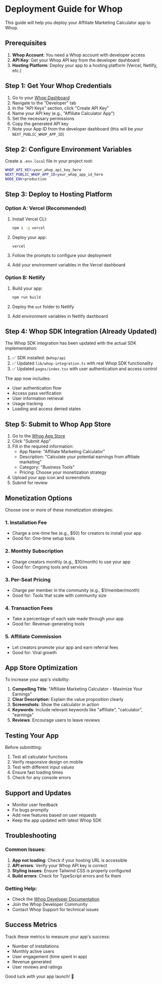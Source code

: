 # Deployment Guide for Whop

This guide will help you deploy your Affiliate Marketing Calculator app to Whop.

## Prerequisites

1. **Whop Account**: You need a Whop account with developer access
2. **API Key**: Get your Whop API key from the developer dashboard
3. **Hosting Platform**: Deploy your app to a hosting platform (Vercel, Netlify, etc.)

## Step 1: Get Your Whop Credentials

1. Go to your [Whop Dashboard](https://whop.com/dashboard)
2. Navigate to the "Developer" tab
3. In the "API Keys" section, click "Create API Key"
4. Name your API key (e.g., "Affiliate Calculator App")
5. Set the necessary permissions
6. Copy the generated API key
7. Note your App ID from the developer dashboard (this will be your `NEXT_PUBLIC_WHOP_APP_ID`)

## Step 2: Configure Environment Variables

Create a `.env.local` file in your project root:

```bash
WHOP_API_KEY=your_whop_api_key_here
NEXT_PUBLIC_WHOP_APP_ID=your_whop_app_id_here
NODE_ENV=production
```

## Step 3: Deploy to Hosting Platform

### Option A: Vercel (Recommended)

1. Install Vercel CLI:
   ```bash
   npm i -g vercel
   ```

2. Deploy your app:
   ```bash
   vercel
   ```

3. Follow the prompts to configure your deployment
4. Add your environment variables in the Vercel dashboard

### Option B: Netlify

1. Build your app:
   ```bash
   npm run build
   ```

2. Deploy the `out` folder to Netlify
3. Add environment variables in Netlify dashboard

## Step 4: Whop SDK Integration (Already Updated)

The Whop SDK integration has been updated with the actual SDK implementation:

1. ✅ SDK installed: `@whop/api`
2. ✅ Updated `lib/whop-integration.ts` with real Whop SDK functionality
3. ✅ Updated `pages/index.tsx` with user authentication and access control

The app now includes:
- User authentication flow
- Access pass verification
- User information retrieval
- Usage tracking
- Loading and access denied states

## Step 5: Submit to Whop App Store

1. Go to the [Whop App Store](https://whop.com/apps)
2. Click "Submit App"
3. Fill in the required information:
   - App Name: "Affiliate Marketing Calculator"
   - Description: "Calculate your potential earnings from affiliate marketing"
   - Category: "Business Tools"
   - Pricing: Choose your monetization strategy
4. Upload your app icon and screenshots
5. Submit for review

## Monetization Options

Choose one or more of these monetization strategies:

### 1. Installation Fee
- Charge a one-time fee (e.g., $50) for creators to install your app
- Good for: One-time setup tools

### 2. Monthly Subscription
- Charge creators monthly (e.g., $10/month) to use your app
- Good for: Ongoing tools and services

### 3. Per-Seat Pricing
- Charge per member in the community (e.g., $1/member/month)
- Good for: Tools that scale with community size

### 4. Transaction Fees
- Take a percentage of each sale made through your app
- Good for: Revenue-generating tools

### 5. Affiliate Commission
- Let creators promote your app and earn referral fees
- Good for: Viral growth

## App Store Optimization

To increase your app's visibility:

1. **Compelling Title**: "Affiliate Marketing Calculator - Maximize Your Earnings"
2. **Clear Description**: Explain the value proposition clearly
3. **Screenshots**: Show the calculator in action
4. **Keywords**: Include relevant keywords like "affiliate", "calculator", "earnings"
5. **Reviews**: Encourage users to leave reviews

## Testing Your App

Before submitting:

1. Test all calculator functions
2. Verify responsive design on mobile
3. Test with different input values
4. Ensure fast loading times
5. Check for any console errors

## Support and Updates

- Monitor user feedback
- Fix bugs promptly
- Add new features based on user requests
- Keep the app updated with latest Whop SDK

## Troubleshooting

### Common Issues:

1. **App not loading**: Check if your hosting URL is accessible
2. **API errors**: Verify your Whop API key is correct
3. **Styling issues**: Ensure Tailwind CSS is properly configured
4. **Build errors**: Check for TypeScript errors and fix them

### Getting Help:

- Check the [Whop Developer Documentation](https://docs.whop.com)
- Join the Whop Developer Community
- Contact Whop Support for technical issues

## Success Metrics

Track these metrics to measure your app's success:

- Number of installations
- Monthly active users
- User engagement (time spent in app)
- Revenue generated
- User reviews and ratings

Good luck with your app launch! 🚀
